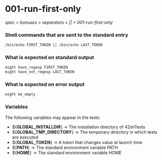 # 001-run-first-only

*spec > bonuses > separators > || > 001-run-first-only*

### Shell commands that are sent to the standard entry

```bash
/bin/echo FIRST_TOKEN || /bin/echo LAST_TOKEN

```

### What is expected on standard output

```bash
might have_regexp FIRST_TOKEN
might have_not_regexp LAST_TOKEN

```

### What is expected on error output

```bash
might be_empty

```

### Variables

The following variables may appear in the tests:

* ${**GLOBAL_INSTALLDIR**} -> The installation directory of 42shTests
* ${**GLOBAL_TMP_DIRECTORY**} -> The temporary directory in which tests are executed
* ${**GLOBAL_TOKEN**} -> A token that changes value at launch time
* ${**PATH**} -> The standard environment variable PATH
* ${**HOME**} -> The standard environment variable HOME
